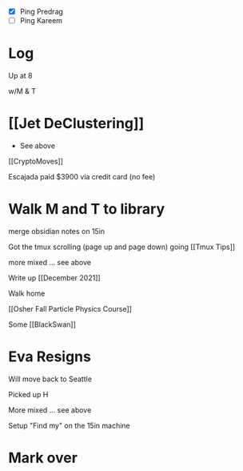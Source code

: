 
- [x] Ping Predrag
- [ ] Ping Kareem

# Log

Up at 8

w/M & T 

# [[Jet DeClustering]]
- See above

[[CryptoMoves]]

Escajada paid $3900 via credit card (no fee)

# Walk M and T to library

merge obsidian notes on 15in

Got the tmux scrolling (page up and page down) going [[Tmux Tips]]

more mixed ... see above

Write up [[December 2021]]

Walk home

[[Osher Fall Particle Physics Course]]

Some [[BlackSwan]]

# Eva Resigns
Will move back to Seattle

Picked up H

More mixed ... see above

Setup "Find my" on the 15in machine
# Mark over
